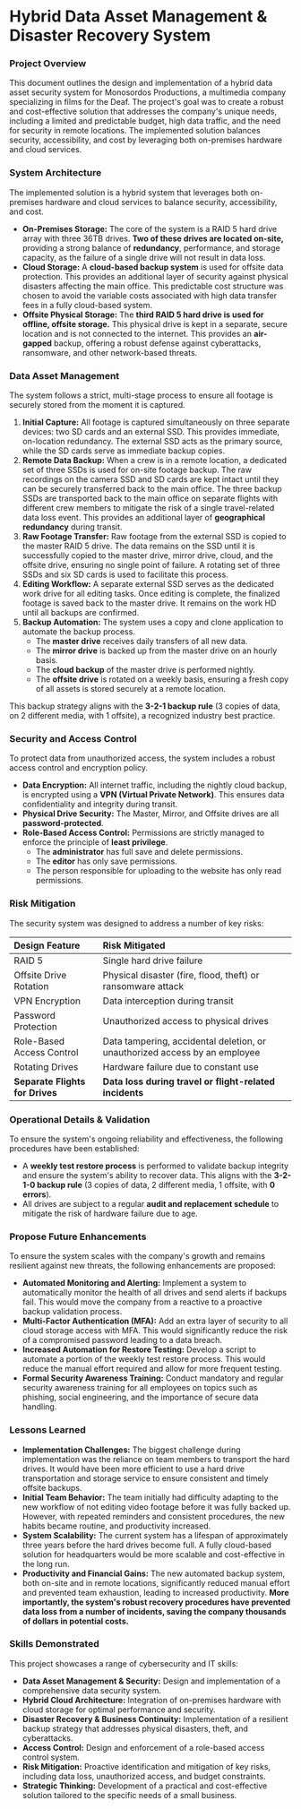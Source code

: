 # **Hybrid Data Asset Management & Disaster Recovery System**

### **Project Overview**

This document outlines the design and implementation of a hybrid data asset security system for Monosordos Productions, a multimedia company specializing in films for the Deaf. The project's goal was to create a robust and cost-effective solution that addresses the company's unique needs, including a limited and predictable budget, high data traffic, and the need for security in remote locations. The implemented solution balances security, accessibility, and cost by leveraging both on-premises hardware and cloud services.

### **System Architecture**

The implemented solution is a hybrid system that leverages both on-premises hardware and cloud services to balance security, accessibility, and cost.

* **On-Premises Storage:** The core of the system is a RAID 5 hard drive array with three 36TB drives. **Two of these drives are located on-site,** providing a strong balance of **redundancy**, performance, and storage capacity, as the failure of a single drive will not result in data loss.  
* **Cloud Storage:** A **cloud-based backup system** is used for offsite data protection. This provides an additional layer of security against physical disasters affecting the main office. This predictable cost structure was chosen to avoid the variable costs associated with high data transfer fees in a fully cloud-based system.  
* **Offsite Physical Storage:** The **third RAID 5 hard drive is used for offline, offsite storage.** This physical drive is kept in a separate, secure location and is not connected to the internet. This provides an **air-gapped** backup, offering a robust defense against cyberattacks, ransomware, and other network-based threats.

### **Data Asset Management**

The system follows a strict, multi-stage process to ensure all footage is securely stored from the moment it is captured.

1. **Initial Capture:** All footage is captured simultaneously on three separate devices: two SD cards and an external SSD. This provides immediate, on-location redundancy. The external SSD acts as the primary source, while the SD cards serve as immediate backup copies.  
2. **Remote Data Backup:** When a crew is in a remote location, a dedicated set of three SSDs is used for on-site footage backup. The raw recordings on the camera SSD and SD cards are kept intact until they can be securely transferred back to the main office. The three backup SSDs are transported back to the main office on separate flights with different crew members to mitigate the risk of a single travel-related data loss event. This provides an additional layer of **geographical redundancy** during transit.  
3. **Raw Footage Transfer:** Raw footage from the external SSD is copied to the master RAID 5 drive. The data remains on the SSD until it is successfully copied to the master drive, mirror drive, cloud, and the offsite drive, ensuring no single point of failure. A rotating set of three SSDs and six SD cards is used to facilitate this process.  
4. **Editing Workflow:** A separate external SSD serves as the dedicated work drive for all editing tasks. Once editing is complete, the finalized footage is saved back to the master drive. It remains on the work HD until all backups are confirmed.  
5. **Backup Automation:** The system uses a copy and clone application to automate the backup process.  
   * The **master drive** receives daily transfers of all new data.  
   * The **mirror drive** is backed up from the master drive on an hourly basis.  
   * The **cloud backup** of the master drive is performed nightly.  
   * The **offsite drive** is rotated on a weekly basis, ensuring a fresh copy of all assets is stored securely at a remote location.

This backup strategy aligns with the **3-2-1 backup rule** (3 copies of data, on 2 different media, with 1 offsite), a recognized industry best practice.

### **Security and Access Control**

To protect data from unauthorized access, the system includes a robust access control and encryption policy.

* **Data Encryption:** All internet traffic, including the nightly cloud backup, is encrypted using a **VPN (Virtual Private Network)**. This ensures data confidentiality and integrity during transit.  
* **Physical Drive Security:** The Master, Mirror, and Offsite drives are all **password-protected**.  
* **Role-Based Access Control:** Permissions are strictly managed to enforce the principle of **least privilege**.  
  * The **administrator** has full save and delete permissions.  
  * The **editor** has only save permissions.  
  * The person responsible for uploading to the website has only read permissions.

### **Risk Mitigation**

The security system was designed to address a number of key risks:

| Design Feature | Risk Mitigated |
| :---- | :---- |
| RAID 5 | Single hard drive failure |
| Offsite Drive Rotation | Physical disaster (fire, flood, theft) or ransomware attack |
| VPN Encryption | Data interception during transit |
| Password Protection | Unauthorized access to physical drives |
| Role-Based Access Control | Data tampering, accidental deletion, or unauthorized access by an employee |
| Rotating Drives | Hardware failure due to constant use |
| **Separate Flights for Drives** | **Data loss during travel or flight-related incidents** |

### **Operational Details & Validation**

To ensure the system's ongoing reliability and effectiveness, the following procedures have been established:

* A **weekly test restore process** is performed to validate backup integrity and ensure the system's ability to recover data. This aligns with the **3-2-1-0 backup rule** (3 copies of data, 2 different media, 1 offsite, with **0 errors**).  
* All drives are subject to a regular **audit and replacement schedule** to mitigate the risk of hardware failure due to age.

### **Propose Future Enhancements**

To ensure the system scales with the company's growth and remains resilient against new threats, the following enhancements are proposed:

* **Automated Monitoring and Alerting:** Implement a system to automatically monitor the health of all drives and send alerts if backups fail. This would move the company from a reactive to a proactive backup validation process.  
* **Multi-Factor Authentication (MFA):** Add an extra layer of security to all cloud storage access with MFA. This would significantly reduce the risk of a compromised password leading to a data breach.  
* **Increased Automation for Restore Testing:** Develop a script to automate a portion of the weekly test restore process. This would reduce the manual effort required and allow for more frequent testing.  
* **Formal Security Awareness Training:** Conduct mandatory and regular security awareness training for all employees on topics such as phishing, social engineering, and the importance of secure data handling.

### **Lessons Learned**

* **Implementation Challenges:** The biggest challenge during implementation was the reliance on team members to transport the hard drives. It would have been more efficient to use a hard drive transportation and storage service to ensure consistent and timely offsite backups.  
* **Initial Team Behavior:** The team initially had difficulty adapting to the new workflow of not editing video footage before it was fully backed up. However, with repeated reminders and consistent procedures, the new habits became routine, and productivity increased.  
* **System Scalability:** The current system has a lifespan of approximately three years before the hard drives become full. A fully cloud-based solution for headquarters would be more scalable and cost-effective in the long run.  
* **Productivity and Financial Gains:** The new automated backup system, both on-site and in remote locations, significantly reduced manual effort and prevented team exhaustion, leading to increased productivity. **More importantly, the system's robust recovery procedures have prevented data loss from a number of incidents, saving the company thousands of dollars in potential costs.**

### **Skills Demonstrated**

This project showcases a range of cybersecurity and IT skills:

* **Data Asset Management & Security:** Design and implementation of a comprehensive data security system.  
* **Hybrid Cloud Architecture:** Integration of on-premises hardware with cloud storage for optimal performance and security.  
* **Disaster Recovery & Business Continuity:** Implementation of a resilient backup strategy that addresses physical disasters, theft, and cyberattacks.  
* **Access Control:** Design and enforcement of a role-based access control system.  
* **Risk Mitigation:** Proactive identification and mitigation of key risks, including data loss, unauthorized access, and budget constraints.  
* **Strategic Thinking:** Development of a practical and cost-effective solution tailored to the specific needs of a small business.